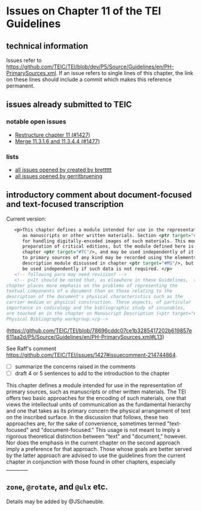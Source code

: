 # Issues on Chapter 11 of the TEI Guidelines

## technical information
Issues refer to https://github.com/TEIC/TEI/blob/dev/P5/Source/Guidelines/en/PH-PrimarySources.xml.
If an issue refers to single lines of this chapter, the link on these lines should include a commit which makes this reference permanent. 

## issues already submitted to TEIC

### notable open issues
* [Restructure chapter 11 (#1427)](https://github.com/TEIC/TEI/issues/1427) 
* [ Merge 11.3.1.6 and 11.3.4.4 (#1477)](https://github.com/TEIC/TEI/issues/1477)

### lists
* [all issues opened by created by brettttt](https://github.com/TEIC/TEI/issues?utf8=%E2%9C%93&q=is%3Aissue+author%3Abrettttt+)
* [all issues opened by gerritbruening](https://github.com/TEIC/TEI/issues?utf8=%E2%9C%93&q=is%3Aissue+author%3Agerritbruening+)

## introductory comment about document-focused and text-focused transcription
Current version:

```xml
   <p>This chapter defines a module intended for use in the representation of primary sources, such
      as manuscripts or other written materials. Section <ptr target="#PHFAX"/> provides elements
      for handling digitally-encoded images of such materials. This module may also be useful in the
      preparation of critical editions, but the module defined here is distinct from that defined in
      chapter <ptr target="#TC"/>, and may be used independently of it. Detailed metadata relating
      to primary sources of any kind may be recorded using the elements defined by the manuscript
      description module discussed in chapter <ptr target="#MS"/>, but again the present module may
      be used independently if such data is not required. </p>
   <!-- following para may need revision? -->
   <!-- p>It should be noted that, as elsewhere in these Guidelines,  this
chapter places more emphasis on the problems of representing the
textual components of a document than on those relating to the
description of the document's physical characteristics such as the
carrier medium or physical construction. These aspects, of particular
importance in codicology and the bibliographic study of incunables,
are touched on in the chapter on Manuscript Description (<ptr target="#MS"/>) and also form the subject of ongoing work in the TEI
Physical Bibliography workgroup.</p-->
```
(https://github.com/TEIC/TEI/blob/78696cddc07ce1b3285417202b619857e611aa2d/P5/Source/Guidelines/en/PH-PrimarySources.xml#L13)

See Raff's comment https://github.com/TEIC/TEI/issues/1427#issuecomment-214744864.

- [ ] summarize the concerns raised in the comments
- [ ] draft 4 or 5 sentences to add to the introduction to the chapter

This chapter defines a module intended for use in the representation of primary sources, such as manuscripts or other written materials. The TEI offers two basic approaches for the encoding of such materials, one that views the intellectual units of communication as the fundamental hierarchy and one that takes as its primary concern the physical arrangement of text on the inscribed surface. In the discussion that follows, these two approaches are, for the sake of convenience, sometimes termed "text-focused" and "document-focused." This usage is not meant to imply a rigorous theoretical distinction between "text" and "document," however. Nor does the emphasis in the current chapter on the second approach imply a preference for that approach. Those whose goals are better served by the latter approach are advised to use the guidelines from the current chapter in conjunction with those found in other chapters, especially _________

## `zone`, `@rotate`, and `@ulx` etc.
Details may be added by @JSchaeuble.
